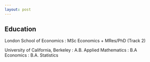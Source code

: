 ```yaml
---
layout: post
---
```

## Education
London School of Economics
  : MSc Economics + MRes/PhD (Track 2)

University of California, Berkeley 
  : A.B. Applied Mathematics
  : B.A Economics
  : B.A. Statistics


